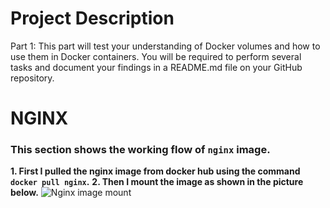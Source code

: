 # Project Description
Part 1: This part will test your understanding of Docker volumes and how to use them in Docker containers. You will be required to perform several tasks and document your  findings in a README.md file on your GitHub repository.

# NGINX
### This section shows the working flow of `nginx` image.  
**1. First I pulled the nginx image from docker hub using the command `docker pull nginx`.**
**2. Then I mount the image as shown in the picture below.**
![Nginx image mount](/assets/nginx_volume_mount.png)